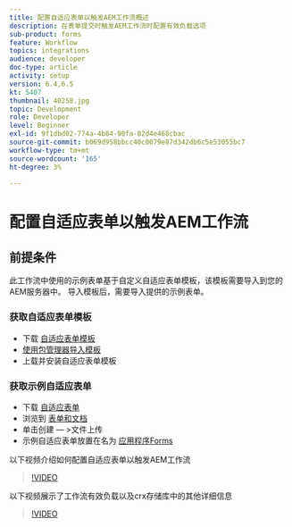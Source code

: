 ```yaml
---
title: 配置自适应表单以触发AEM工作流概述
description: 在表单提交时触发AEM工作流时配置有效负载选项
sub-product: forms
feature: Workflow
topics: integrations
audience: developer
doc-type: article
activity: setup
version: 6.4,6.5
kt: 5407
thumbnail: 40258.jpg
topic: Development
role: Developer
level: Beginner
exl-id: 9f1dbd02-774a-4b84-90fa-02d4e468cbac
source-git-commit: b069d958bbcc40c0079e87d342db6c5e53055bc7
workflow-type: tm+mt
source-wordcount: '165'
ht-degree: 3%

---
```


# 配置自适应表单以触发AEM工作流

## 前提条件

此工作流中使用的示例表单基于自定义自适应表单模板，该模板需要导入到您的AEM服务器中。 导入模板后，需要导入提供的示例表单。

### 获取自适应表单模板

* 下载 [自适应表单模板](assets/af-form-template.zip)
* [使用包管理器导入模板](http://localhost:4502/crx/packmgr/index.jsp)
* 上载并安装自适应表单模板

### 获取示例自适应表单

* 下载 [自适应表单](assets/peak-application-form.zip)
* 浏览到 [表单和文档](http://localhost:4502/aem/forms.html/content/dam/formsanddocuments)
* 单击创建 — >文件上传
* 示例自适应表单放置在名为 [应用程序Forms](http://localhost:4502/aem/forms.html/content/dam/formsanddocuments/applicationforms)

以下视频介绍如何配置自适应表单以触发AEM工作流
>[!VIDEO](https://video.tv.adobe.com/v/40258/?quality=9&learn=on)

以下视频展示了工作流有效负载以及crx存储库中的其他详细信息

>[!VIDEO](https://video.tv.adobe.com/v/40259/?quality=9&learn=on)
